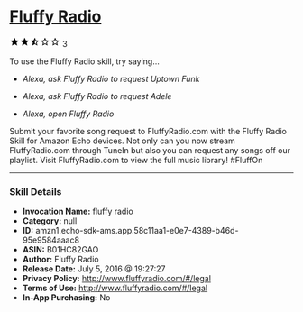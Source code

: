 # [Fluffy Radio](http://alexa.amazon.com/#skills/amzn1.echo-sdk-ams.app.58c11aa1-e0e7-4389-b46d-95e9584aaac8)
![2.4 stars](../../images/ic_star_black_18dp_1x.png)![2.4 stars](../../images/ic_star_black_18dp_1x.png)![2.4 stars](../../images/ic_star_half_black_18dp_1x.png)![2.4 stars](../../images/ic_star_border_black_18dp_1x.png)![2.4 stars](../../images/ic_star_border_black_18dp_1x.png) 3

To use the Fluffy Radio skill, try saying...

* *Alexa, ask Fluffy Radio to request Uptown Funk*

* *Alexa, ask Fluffy Radio to request Adele*

* *Alexa, open Fluffy Radio*

Submit your favorite song request to FluffyRadio.com with the Fluffy Radio Skill for Amazon Echo devices.  Not only can you now stream FluffyRadio.com through TuneIn but also you can request any songs off our playlist.  Visit FluffyRadio.com to view the full music library!  #FluffOn

***

### Skill Details

* **Invocation Name:** fluffy radio
* **Category:** null
* **ID:** amzn1.echo-sdk-ams.app.58c11aa1-e0e7-4389-b46d-95e9584aaac8
* **ASIN:** B01HC82GAO
* **Author:** Fluffy Radio
* **Release Date:** July 5, 2016 @ 19:27:27
* **Privacy Policy:** http://www.fluffyradio.com/#/legal
* **Terms of Use:** http://www.fluffyradio.com/#/legal
* **In-App Purchasing:** No
